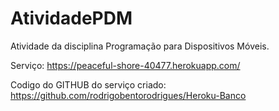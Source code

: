 # AtividadePDM
Atividade da disciplina Programação para Dispositivos Móveis.


Serviço: https://peaceful-shore-40477.herokuapp.com/



Codigo do GITHUB do serviço criado: https://github.com/rodrigobentorodrigues/Heroku-Banco
